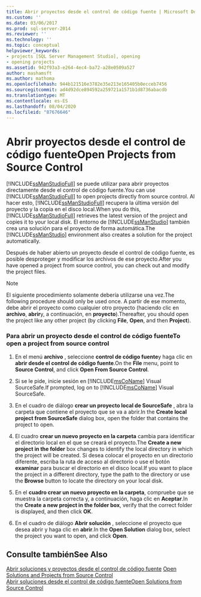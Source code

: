 ```yaml
---
title: Abrir proyectos desde el control de código fuente | Microsoft Docs
ms.custom: ''
ms.date: 03/06/2017
ms.prod: sql-server-2014
ms.reviewer: ''
ms.technology: ''
ms.topic: conceptual
helpviewer_keywords:
- projects [SQL Server Management Studio], opening
- opening projects
ms.assetid: 942f93a3-e264-4ec4-ba72-a28e0509a527
author: mashamsft
ms.author: mathoma
ms.openlocfilehash: 944b121516e3782e35e213e165405b0ecceb7456
ms.sourcegitcommit: ad4d92dce894592a259721a1571b1d8736abacdb
ms.translationtype: MT
ms.contentlocale: es-ES
ms.lasthandoff: 08/04/2020
ms.locfileid: "87676646"
---
```

# <a name="open-projects-from-source-control"></a><span data-ttu-id="b9754-102">Abrir proyectos desde el control de código fuente</span><span class="sxs-lookup"><span data-stu-id="b9754-102">Open Projects from Source Control</span></span>
  <span data-ttu-id="b9754-103">[!INCLUDE[ssManStudioFull](../includes/ssmanstudiofull-md.md)] se puede utilizar para abrir proyectos directamente desde el control de código fuente.</span><span class="sxs-lookup"><span data-stu-id="b9754-103">You can use [!INCLUDE[ssManStudioFull](../includes/ssmanstudiofull-md.md)] to open projects directly from source control.</span></span> <span data-ttu-id="b9754-104">Al hacer esto, [!INCLUDE[ssManStudioFull](../includes/ssmanstudiofull-md.md)] recupera la última versión del proyecto y la copia en el disco local.</span><span class="sxs-lookup"><span data-stu-id="b9754-104">When you do this, [!INCLUDE[ssManStudioFull](../includes/ssmanstudiofull-md.md)] retrieves the latest version of the project and copies it to your local disk.</span></span> <span data-ttu-id="b9754-105">El entorno de [!INCLUDE[ssManStudio](../includes/ssmanstudio-md.md)] también crea una solución para el proyecto de forma automática.</span><span class="sxs-lookup"><span data-stu-id="b9754-105">The [!INCLUDE[ssManStudio](../includes/ssmanstudio-md.md)] environment also creates a solution for the project automatically.</span></span>  
  
 <span data-ttu-id="b9754-106">Después de haber abierto un proyecto desde el control de código fuente, es posible desproteger y modificar los archivos de ese proyecto.</span><span class="sxs-lookup"><span data-stu-id="b9754-106">After you have opened a project from source control, you can check out and modify the project files.</span></span>  
  
> [!NOTE]  
>  <span data-ttu-id="b9754-107">El siguiente procedimiento solamente debería utilizarse una vez.</span><span class="sxs-lookup"><span data-stu-id="b9754-107">The following procedure should only be used once.</span></span> <span data-ttu-id="b9754-108">A partir de ese momento, debe abrir el proyecto como cualquier otro proyecto (haciendo clic en **archivo**, **abrir**y, a continuación, en **proyecto**).</span><span class="sxs-lookup"><span data-stu-id="b9754-108">Thereafter, you should open the project like any other project (by clicking **File**, **Open**, and then **Project**).</span></span>  
  
### <a name="to-open-a-project-from-source-control"></a><span data-ttu-id="b9754-109">Para abrir un proyecto desde el control de código fuente</span><span class="sxs-lookup"><span data-stu-id="b9754-109">To open a project from source control</span></span>  
  
1.  <span data-ttu-id="b9754-110">En el menú **archivo** , seleccione **control de código fuente**y haga clic en **abrir desde el control de código fuente**.</span><span class="sxs-lookup"><span data-stu-id="b9754-110">On the **File** menu, point to **Source Control**, and click **Open From Source Control**.</span></span>  
  
2.  <span data-ttu-id="b9754-111">Si se le pide, inicie sesión en [!INCLUDE[msCoName](../includes/msconame-md.md)] Visual SourceSafe.</span><span class="sxs-lookup"><span data-stu-id="b9754-111">If prompted, log on to [!INCLUDE[msCoName](../includes/msconame-md.md)] Visual SourceSafe.</span></span>  
  
3.  <span data-ttu-id="b9754-112">En el cuadro de diálogo **crear un proyecto local de SourceSafe** , abra la carpeta que contiene el proyecto que se va a abrir.</span><span class="sxs-lookup"><span data-stu-id="b9754-112">In the **Create local project from SourceSafe** dialog box, open the folder that contains the project to open.</span></span>  
  
4.  <span data-ttu-id="b9754-113">El cuadro **crear un nuevo proyecto en la carpeta** cambia para identificar el directorio local en el que se creará el proyecto.</span><span class="sxs-lookup"><span data-stu-id="b9754-113">The **Create a new project in the folder** box changes to identify the local directory in which the project will be created.</span></span> <span data-ttu-id="b9754-114">Si desea colocar el proyecto en un directorio diferente, escriba la ruta de acceso al directorio o use el botón **examinar** para buscar el directorio en el disco local.</span><span class="sxs-lookup"><span data-stu-id="b9754-114">If you want to place the project in a different directory, type the path to the directory or use the **Browse** button to locate the directory on your local disk.</span></span>  
  
5.  <span data-ttu-id="b9754-115">En el **cuadro crear un nuevo proyecto en la carpeta**, compruebe que se muestra la carpeta correcta y, a continuación, haga clic en **Aceptar**.</span><span class="sxs-lookup"><span data-stu-id="b9754-115">In the **Create a new project in the folder box**, verify that the correct folder is displayed, and then click **OK**.</span></span>  
  
6.  <span data-ttu-id="b9754-116">En el cuadro de diálogo **Abrir solución** , seleccione el proyecto que desea abrir y haga clic en **abrir**.</span><span class="sxs-lookup"><span data-stu-id="b9754-116">In the **Open Solution** dialog box, select the project you want to open, and click **Open**.</span></span>  
  
## <a name="see-also"></a><span data-ttu-id="b9754-117">Consulte también</span><span class="sxs-lookup"><span data-stu-id="b9754-117">See Also</span></span>  
 <span data-ttu-id="b9754-118">[Abrir soluciones y proyectos desde el control de código fuente](../../2014/database-engine/open-solutions-and-projects-from-source-control.md) </span><span class="sxs-lookup"><span data-stu-id="b9754-118">[Open Solutions and Projects from Source Control](../../2014/database-engine/open-solutions-and-projects-from-source-control.md) </span></span>  
 [<span data-ttu-id="b9754-119">Abrir soluciones desde el control de código fuente</span><span class="sxs-lookup"><span data-stu-id="b9754-119">Open Solutions from Source Control</span></span>](../../2014/database-engine/open-solutions-from-source-control.md)  
  
  
